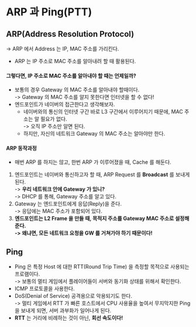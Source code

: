 # ARP 과 Ping(PTT)

## ARP(Address Resolution Protocol)

\-> ARP 에서 Address 는 IP, MAC 주소를 가리킨다.

* ARP 는 IP 주소로 MAC 주소를 알아내려 할 때 활용된다.

#### 그렇다면, IP 주소로 MAC 주소를 알아내야 할 때는 언제일까?

* 보통의 경우 Gateway 의 MAC 주소를 알아내야 할때이다. \
  \-> Gateway 의 MAC 주소를 알지 못한다면 인터넷을 할 수 없다!
* 엔드포인트가 네이버의 접근한다고 생각해보자.&#x20;
  * 네이버와의 통신의 인터넷 구간 바로 L3 구간에서 이루어지기 때문에, MAC 주소는 알 필요가 없다.\
    \-> 오직 IP 주소만 알면 된다.&#x20;
  * 하지만, 자신의 네트워크 Gateway 의 MAC 주소는 알아야만 한다.&#x20;

#### ARP 동작과정&#x20;

* 매번 ARP 를 하지는 않고, 한번 ARP 가 이루어졌을 때, Cache 를 해둔다.

1. 엔드포인트는 네이버와 통신하고자 할 때, ARP Request 를 **Broadcast** 를 보내게 된다. \
   \-> **우리 네트워크 안에 Gateway 가 있니?**\
   \-> DHCP 를 통해, Gateway 주소를 알고 있다.&#x20;
2. Gateway 는 엔드포인트에게 응답(Reply)을 준다. \
   \-> 응답에는 MAC 주소가 포함되어 있다.&#x20;
3. **엔드포인트는 L2 Frame 을 만들 때, 목적지 주소를 Gateway MAC 주소로 설정해준다.** \
   **-> 왜냐면, 모든 네트워크 요청을 GW 를 거쳐가야 하기 때문이다!**&#x20;

## Ping

* Ping 은 특정 Host 에 대한 RTT(Round Trip Time) 을 측정할 목적으로 사용되는 프로램이다. \
  \-> 보통의 멀티 게임에서 플레이어들이 서버와 동기화 상태를 위해서 확인한다.&#x20;
* ICMP 프로토콜을 사용한다.&#x20;
* DoS(Denial of Service) 공격용으로 악용되기도 한다.\
  \-> 멀티 게임에서 RTT 가 빠른 호스트에서 CPU 사용율을 높여서 무지막지한 Ping 을 보내게 되면, 서버 과부화가 일어나게 된다.&#x20;
* **RTT** 는 거리에 비례하는 것이 아닌, **회선 속도이다!**
